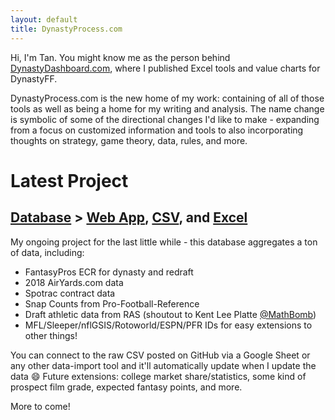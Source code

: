 ```yaml
---
layout: default
title: DynastyProcess.com
---
```

Hi, I'm Tan. You might know me as the person behind [DynastyDashboard.com](http://www.dynastydashboard.com), where I published Excel tools and value charts for DynastyFF. 

DynastyProcess.com is the new home of my work: containing of all of those tools as well as being a home for my writing and analysis. The name change is symbolic of some of the directional changes I'd like to make - expanding from a focus on customized information and tools to also incorporating thoughts on strategy, game theory, data, rules, and more. 

# Latest Project

## [Database](/downloads/database/) > [Web App](http://dynastyprocess.shinyapps.io/database), [CSV](https://github.com/tanho63/dynastyprocess/blob/master/files/database.csv), and [Excel](https://github.com/tanho63/dynastyprocess/blob/master/files/database-excel-macro.xlsm)

My ongoing project for the last little while - this database aggregates a ton of data, including:

- FantasyPros ECR for dynasty and redraft
- 2018 AirYards.com data
- Spotrac contract data
- Snap Counts from Pro-Football-Reference
- Draft athletic data from RAS (shoutout to Kent Lee Platte [@MathBomb](https://twitter.com/MathBomb))
- MFL/Sleeper/nflGSIS/Rotoworld/ESPN/PFR IDs for easy extensions to other things! 

You can connect to the raw CSV posted on GitHub via a Google Sheet or any other data-import tool and it'll automatically update when I update the data :smile: Future extensions: college market share/statistics, some kind of prospect film grade, expected fantasy points, and more.

More to come!